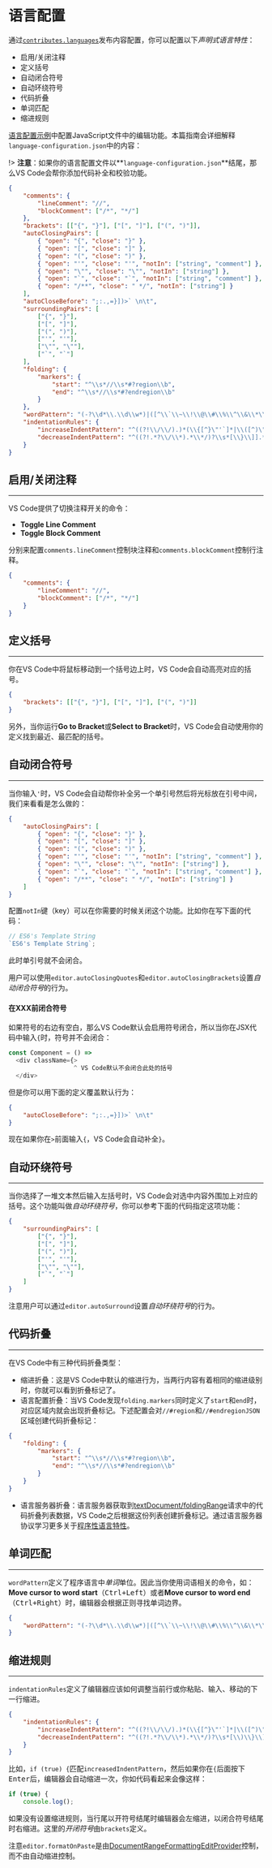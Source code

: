 # 语言配置

通过[`contributes.languages`](/extensibility-reference/contribution-points#contributeslanguages)发布内容配置，你可以配置以下*声明式语言特性*：

- 启用/关闭注释
- 定义括号
- 自动闭合符号
- 自动环绕符号
- 代码折叠
- 单词匹配
- 缩进规则

[语言配置示例](https://github.com/Microsoft/vscode-extension-samples/tree/master/language-configuration-sample)中配置JavaScript文件中的编辑功能。本篇指南会详细解释`language-configuration.json`中的内容：

!> **注意**：如果你的语言配置文件以**`language-configuration.json`**结尾，那么VS Code会帮你添加代码补全和校验功能。

```json
{
	"comments": {
		"lineComment": "//",
		"blockComment": ["/*", "*/"]
	},
	"brackets": [["{", "}"], ["[", "]"], ["(", ")"]],
	"autoClosingPairs": [
		{ "open": "{", "close": "}" },
		{ "open": "[", "close": "]" },
		{ "open": "(", "close": ")" },
		{ "open": "'", "close": "'", "notIn": ["string", "comment"] },
		{ "open": "\"", "close": "\"", "notIn": ["string"] },
		{ "open": "`", "close": "`", "notIn": ["string", "comment"] },
		{ "open": "/**", "close": " */", "notIn": ["string"] }
	],
	"autoCloseBefore": ";:.,=}])>` \n\t",
	"surroundingPairs": [
		["{", "}"],
		["[", "]"],
		["(", ")"],
		["'", "'"],
		["\"", "\""],
		["`", "`"]
	],
	"folding": {
		"markers": {
			"start": "^\\s*//\\s*#?region\\b",
			"end": "^\\s*//\\s*#?endregion\\b"
		}
	},
	"wordPattern": "(-?\\d*\\.\\d\\w*)|([^\\`\\~\\!\\@\\#\\%\\^\\&\\*\\(\\)\\-\\=\\+\\[\\{\\]\\}\\\\\\|\\;\\:\\'\\\"\\,\\.\\<\\>\\/\\?\\s]+)",
	"indentationRules": {
		"increaseIndentPattern": "^((?!\\/\\/).)*(\\{[^}\"'`]*|\\([^)\"'`]*|\\[[^\\]\"'`]*)$",
		"decreaseIndentPattern": "^((?!.*?\\/\\*).*\\*/)?\\s*[\\}\\]].*$"
	}
}
```

## 启用/关闭注释
---

VS Code提供了切换注释开关的命令：

- **Toggle Line Comment**
- **Toggle Block Comment**

分别来配置`comments.lineComment`控制块注释和`comments.blockComment`控制行注释。

```json
{
	"comments": {
		"lineComment": "//",
		"blockComment": ["/*", "*/"]
	}
}
```

## 定义括号
---

你在VS Code中将鼠标移动到一个括号边上时，VS Code会自动高亮对应的括号。

```json
{
	"brackets": [["{", "}"], ["[", "]"], ["(", ")"]]
}
```

另外，当你运行**Go to Bracket**或**Select to Bracket**时，VS Code会自动使用你的定义找到最近、最匹配的括号。

## 自动闭合符号
---

当你输入`'`时，VS Code会自动帮你补全另一个单引号然后将光标放在引号中间，我们来看看是怎么做的：

```json
{
	"autoClosingPairs": [
		{ "open": "{", "close": "}" },
		{ "open": "[", "close": "]" },
		{ "open": "(", "close": ")" },
		{ "open": "'", "close": "'", "notIn": ["string", "comment"] },
		{ "open": "\"", "close": "\"", "notIn": ["string"] },
		{ "open": "`", "close": "`", "notIn": ["string", "comment"] },
		{ "open": "/**", "close": " */", "notIn": ["string"] }
	]
}
```

配置`notIn`键（key）可以在你需要的时候关闭这个功能。比如你在写下面的代码：

```javascript
// ES6's Template String
`ES6's Template String`;
```

此时单引号就不会闭合。

用户可以使用`editor.autoClosingQuotes`和`editor.autoClosingBrackets`设置*自动闭合符号*的行为。

#### 在XXX前闭合符号

如果符号的右边有空白，那么VS Code默认会启用符号闭合，所以当你在JSX代码中输入`{`时，符号并不会闭合：

```javascript
const Component = () =>
  <div className={>
                  ^ VS Code默认不会闭合此处的括号
  </div>
```

但是你可以用下面的定义覆盖默认行为：

```json
{
	"autoCloseBefore": ";:.,=}])>` \n\t"
}
```

现在如果你在`>`前面输入`{`，VS Code会自动补全`}`。

## 自动环绕符号
---

当你选择了一堆文本然后输入左括号时，VS Code会对选中内容外围加上对应的括号。这个功能叫做*自动环绕符号*，你可以参考下面的代码指定这项功能：

```json
{
	"surroundingPairs": [
		["{", "}"],
		["[", "]"],
		["(", ")"],
		["'", "'"],
		["\"", "\""],
		["`", "`"]
	]
}
```

注意用户可以通过`editor.autoSurround`设置*自动环绕符号*的行为。

## 代码折叠
---

在VS Code中有三种代码折叠类型：

- 缩进折叠：这是VS Code中默认的缩进行为，当两行内容有着相同的缩进级别时，你就可以看到折叠标记了。
- 语言配置折叠：当VS Code发现`folding.markers`同时定义了`start`和`end`时，对应区域内就会出现折叠标记。下述配置会对`//#region`和`//#endregionJSON`区域创建代码折叠标记：

```json
{
	"folding": {
		"markers": {
			"start": "^\\s*//\\s*#?region\\b",
			"end": "^\\s*//\\s*#?endregion\\b"
		}
	}
}
```

- 语言服务器折叠：语言服务器获取到[textDocument/foldingRange](https://microsoft.github.io/language-server-protocol/specification#textDocument_foldingRange)请求中的代码折叠列表数据，VS Code之后根据这份列表创建折叠标记。通过语言服务器协议学习更多关于[程序性语言特性](/language-extensions/programmatic-language-features)。

## 单词匹配
---

`wordPattern`定义了程序语言中*单词*单位。因此当你使用词语相关的命令，如：**Move cursor to word start**（<kbd>Ctrl+Left</kbd>）或者**Move cursor to word end**（<kbd>Ctrl+Right</kbd>）时，编辑器会根据正则寻找单词边界。

```json
{
	"wordPattern": "(-?\\d*\\.\\d\\w*)|([^\\`\\~\\!\\@\\#\\%\\^\\&\\*\\(\\)\\-\\=\\+\\[\\{\\]\\}\\\\\\|\\;\\:\\'\\\"\\,\\.\\<\\>\\/\\?\\s]+)"
}
```

## 缩进规则
---

`indentationRules`定义了编辑器应该如何调整当前行或你粘贴、输入、移动的下一行缩进。

```json
{
	"indentationRules": {
		"increaseIndentPattern": "^((?!\\/\\/).)*(\\{[^}\"'`]*|\\([^)\"'`]*|\\[[^\\]\"'`]*)$",
		"decreaseIndentPattern": "^((?!.*?\\/\\*).*\\*/)?\\s*[\\)\\}\\]].*$"
	}
}
```

比如，`if (true) {`匹配`increasedIndentPattern`，然后如果你在`{`后面按下<kbd>Enter</kbd>后，编辑器会自动缩进一次，你如代码看起来会像这样：

```javascript
if (true) {
	console.log();
```

如果没有设置缩进规则，当行尾以开符号结尾时编辑器会左缩进，以闭合符号结尾时右缩进。这里的*开闭符号*由`brackets`定义。

注意`editor.formatOnPaste`是由[DocumentRangeFormattingEditProvider](https://code.visualstudio.com/api/references/vscode-api#DocumentRangeFormattingEditProvider)控制，而不由自动缩进控制。